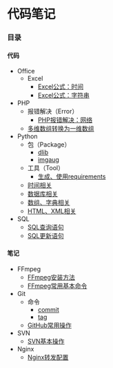 # 代码笔记


### 目录

#### 代码

- Office
  - Excel
    - [Excel公式：时间](Code/Office/Excel/Excel公式：时间)
    - [Excel公式：字符串](Code/Office/Excel/Excel公式：字符串)
- PHP
  - 报错解决（Error）
    - [PHP报错解决：网络](Code/PHP/Error/PHP报错解决：网络)
  - [多维数组转换为一维数组](https://github.com/zhangpeng96/Coding-Notebook/blob/master/Code/PHP/多维数组转换为一维数组.php)
- Python
  - 包（Package）
    - [dlib](Code/Python/Package/dlib)
    - [imgaug](Code/Python/Package/imgaug)
  - 工具（Tool）
    - [生成、使用requirements](Code/Python/Tool/生成、使用requirements)
  - [时间相关](Code/Python/时间相关)
  - [数据库相关](Code/Python/数据库相关)
  - [数组、字典相关](Code/Python/数组、字典相关)
  - [HTML、XML相关](Code/Python/HTML、XML相关)
- SQL
  - [SQL查询语句](Code/SQL/SQL查询语句)
  - [SQL更新语句](Code/SQL/SQL更新语句)

#### 笔记

- FFmpeg
  - [FFmpeg安装方法](Note/FFmpeg/FFmpeg安装方法)
  - [FFmpeg常用基本命令](Note/FFmpeg/FFmpeg常用基本命令)
- Git
  - 命令
    - [commit](Note/Git/命令/commit)
    - [tag](Note/Git/命令/tag)
  - [GitHub常用操作](Note/Git/GitHub常用操作)
- SVN
  - [SVN基本操作](Note/SVN/SVN基本操作)
- Nginx
  - [Nginx转发配置](Note/Nginx/Nginx转发配置)